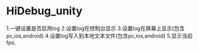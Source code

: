 # HiDebug_unity

1.一键设置是否启用log
2.设置log在控制台显示
3.设置log在屏幕上显示(包含pc,ios,android)
4.设置log写入到本地文本文件(包含pc,ios,android)
5.显示当前fps.
